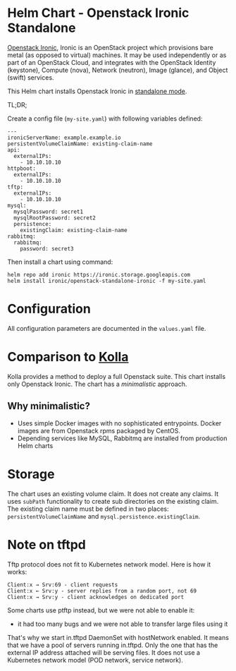 Helm Chart - Openstack Ironic Standalone
========================================

[Openstack Ironic](https://docs.openstack.org/ironic/latest/index.html), Ironic is an OpenStack project which provisions bare metal (as opposed to virtual) machines. It may be used independently or as part of an OpenStack Cloud, and integrates with the OpenStack Identity (keystone), Compute (nova), Network (neutron), Image (glance), and Object (swift) services.

This Helm chart installs Openstack Ironic in [standalone mode](https://docs.openstack.org/ironic/latest/install/standalone.html).

TL;DR;

Create a config file (`my-site.yaml`) with following variables defined:
```
---
ironicServerName: example.example.io
persistentVolumeClaimName: existing-claim-name
api:
  externalIPs:
    - 10.10.10.10
httpboot:
  externalIPs:
    - 10.10.10.10
tftp:
  externalIPs:
    - 10.10.10.10
mysql:
  mysqlPassword: secret1
  mysqlRootPassword: secret2
  persistence:
    existingClaim: existing-claim-name
rabbitmq:
  rabbitmq:
    password: secret3
```

Then install a chart using command:
```
helm repo add ironic https://ironic.storage.googleapis.com
helm install ironic/openstack-standalone-ironic -f my-site.yaml
```

Configuration
=============

All configuration parameters are documented in the `values.yaml` file.

Comparison to [Kolla](https://docs.openstack.org/ironic/latest/install/standalone.html)
=======================================================================================

Kolla provides a method to deploy a full Openstack suite. This chart installs only Openstack Ironic.
The chart has a *minimalistic* approach.

Why minimalistic?
-----------------
* Uses simple Docker images with no sophisticated entrypoints. Docker images are from Openstack rpms packaged by CentOS.
* Depending services like MySQL, Rabbitmq are installed from production Helm charts

Storage
=======

The chart uses an existing volume claim. It does not create any claims.
It uses `subPath` functionality to create sub directories on the existing claim.
The existing claim name must be defined in two places: `persistentVolumeClaimName` and `mysql.persistence.existingClaim`.

Note on tftpd
=============

Tftp protocol does not fit to Kubernetes network model.
Here is how it works:
```
Client:x → Srv:69 - client requests
Client:x ← Srv:y - server replies from a random port, not 69
Client:x → Srv:y - client acknowledges on dedicated port
```

Some charts use ptftp instead, but we were not able to enable it:
* it had too many bugs and we were not able to transfer large files using it

That's why we start in.tftpd DaemonSet with hostNetwork enabled.
It means that we have a pool of servers running in.tftpd.
Only the one that has the external IP address attached will be serving files.
It does not use a Kubernetes network model (POD network, service network).
